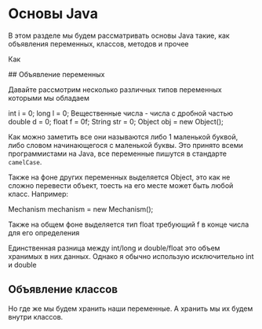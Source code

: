# Основы Java

<p>
<control>В этом разделе мы будем рассматривать основы Java 
такие, как объявления переменных, классов, методов и прочее</control> 
</p>
<p>
    Как 
</p>
## Объявление переменных
<p>
Давайте рассмотрим несколько различных типов переменных которыми мы обладаем
</p>
    <tabs group="os">
    <tab id="Int" title="Целое число" group-key="int">
        <code-block lang="java">
            int i = 0;
            long l = 0;
        </code-block>
    </tab>
    <tab id="Double" title="Вещественное число" group-key="double">
        <format style="subscript">Вещественные числа - числа с дробной частью</format>
        <code-block lang="java">
            double d = 0;
            float f = 0f;
        </code-block>
    </tab>
    <tab id="String" title="Строка" group-key="string">
        <code-block lang="java">
            String str = 0;
        </code-block>
    </tab>
    <tab id="Object" title="Объект" group-key="obj">
        <code-block lang="java">
            Object obj = new Object();
        </code-block>
    </tab>
</tabs>

<p>
Как можно заметить все они называются либо 1 маленькой буквой, либо словом начинающегося с 
маленькой буквы. Это принято всеми программистами на Java, все переменные пишутся в стандарте <code>camelCase</code>.
</p>
<p>
Также на фоне других переменных выделяется Object, это как не сложно перевести объект, тоесть
на его месте может быть любой класс. Например:
</p>
<code-block lang="java">
            Mechanism mechanism = new Mechanism();
</code-block>
<p>
Также на общем фоне выделяется тип float требующий f в конце числа для его определения
</p>
<p>
Единственная разница между int/long и double/float это объем хранимых в них данных.
Однако я обычно использую исключительно int и double
</p>

## Объявление классов
<p>
Но где же мы будем хранить наши переменные. А хранить мы их будем внутри классов.

</p>



